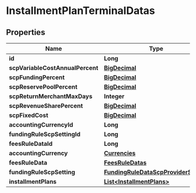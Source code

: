 
# InstallmentPlanTerminalDatas

## Properties
Name | Type | Description | Notes
------------ | ------------- | ------------- | -------------
**id** | **Long** |  | 
**scpVariableCostAnnualPercent** | [**BigDecimal**](BigDecimal.md) |  | 
**scpFundingPercent** | [**BigDecimal**](BigDecimal.md) |  | 
**scpReservePoolPercent** | [**BigDecimal**](BigDecimal.md) |  | 
**scpReturnMerchantMaxDays** | **Integer** |  | 
**scpRevenueSharePercent** | [**BigDecimal**](BigDecimal.md) |  | 
**scpFixedCost** | [**BigDecimal**](BigDecimal.md) |  | 
**accountingCurrencyId** | **Long** |  |  [optional]
**fundingRuleScpSettingId** | **Long** |  |  [optional]
**feesRuleDataId** | **Long** |  |  [optional]
**accountingCurrency** | [**Currencies**](Currencies.md) |  |  [optional]
**feesRuleData** | [**FeesRuleDatas**](FeesRuleDatas.md) |  |  [optional]
**fundingRuleScpSetting** | [**FundingRuleDataScpProviderSetting**](FundingRuleDataScpProviderSetting.md) |  |  [optional]
**installmentPlans** | [**List&lt;InstallmentPlans&gt;**](InstallmentPlans.md) |  |  [optional]



